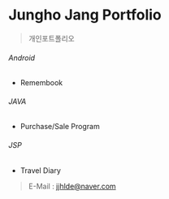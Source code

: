 # Jungho Jang Portfolio
> 개인포트폴리오

###### Android
* Remembook

###### JAVA
* Purchase/Sale Program

###### JSP
* Travel Diary



> E-Mail : jjhlde@naver.com
